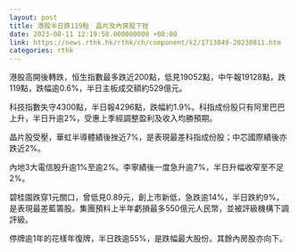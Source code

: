 ```yaml
---
layout: post
title: 港股半日跌119點　晶片及內房股下挫
date: 2023-08-11 12:19:58.000000000 +08:00
link: https://news.rthk.hk/rthk/ch/component/k2/1713049-20230811.htm
categories: rthk
---
```


港股高開後轉跌，恒生指數最多跌近200點，低見19052點，中午報19128點，跌119點，跌幅逾0.6%，半日主板成交額約529億元。

科技指數失守4300點，半日報4296點，跌幅約1.9%。科指成份股只有阿里巴巴上升，半日升逾2%，受惠上季經調整盈利及收入均勝預期。

晶片股受壓，華虹半導體績後挫近7%，是表現最差科指成份股；中芯國際績後亦跌近2%。

內地3大電信股升逾1%至逾2%。李寧績後一度急升逾7%，半日升幅收窄至不足2%。

碧桂園跌穿1元關口，曾低見0.89元，創上市新低，急跌逾14%，半日跌約9%，是表現最差藍籌股。集團預料上半年虧損最多550億元人民幣，並被評級機構下調評級。

停牌逾1年的花樣年復牌，半日跌逾55%，是跌幅最大股份。其餘內房股亦向下。
